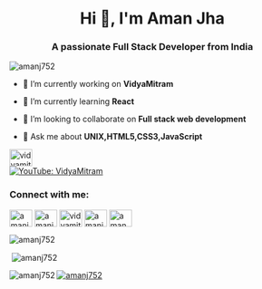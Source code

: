 
<h1 align="center">Hi 👋, I'm Aman Jha</h1>
<h3 align="center">A passionate Full Stack Developer from India </h3>

<p align="left"> <img src="https://komarev.com/ghpvc/?username=amanj752&label=Profile%20views&color=0e75b6&style=flat" alt="amanj752" /> </p>

- 🔭 I’m currently working on **VidyaMitram**

- 🌱 I’m currently learning **React**

- 👯 I’m looking to collaborate on **Full stack web development**

- 💬 Ask me about **UNIX,HTML5,CSS3,JavaScript**

<img align="center" src="https://raw.githubusercontent.com/rahuldkjain/github-profile-readme-generator/master/src/images/icons/Social/youtube.svg" alt="vidyamitram" height="30" width="40" /></a><br>
[![YouTube: VidyaMitram](https://img.shields.io/youtube/channel/subscribers/UCQyqm8kheP4cQg_LfEcCVdw?style=plastic)](https://www.youtube.com/channel/UCQyqm8kheP4cQg_LfEcCVdw)


<h3 align="left">Connect with me:</h3>
<p align="left">
<a href="https://dev.to/amanj752" target="blank"><img align="center" src="https://raw.githubusercontent.com/rahuldkjain/github-profile-readme-generator/master/src/images/icons/Social/devto.svg" alt="amanj752" height="30" width="40" /></a>
<a href="https://linkedin.com/in/amanj752" target="blank"><img align="center" src="https://raw.githubusercontent.com/rahuldkjain/github-profile-readme-generator/master/src/images/icons/Social/linked-in-alt.svg" alt="amanj752" height="30" width="40" /></a>
<a href="https://www.youtube.com/c/vidyamitram" target="blank"><img align="center" src="https://raw.githubusercontent.com/rahuldkjain/github-profile-readme-generator/master/src/images/icons/Social/youtube.svg" alt="vidyamitram" height="30" width="40" /></a>
<a href="https://www.codechef.com/users/aman752" target="blank"><img align="center" src="https://cdn.jsdelivr.net/npm/simple-icons@3.1.0/icons/codechef.svg" alt="amanj752" height="30" width="40" /></a>
<a href="https://leetcode.com/aman_j752/" target="blank"><img align="center" src="https://raw.githubusercontent.com/rahuldkjain/github-profile-readme-generator/master/src/images/icons/Social/leet-code.svg" alt="aman_j752" height="30" width="40" /></a>
</p>

<p><img align="center" src="https://github-readme-streak-stats.herokuapp.com/?user=amanj752&" alt="amanj752" /></p>

<p>&nbsp;<img align="center" src="https://github-readme-stats.vercel.app/api?username=amanj752&show_icons=true&locale=en" alt="amanj752" /></p>

<p><img align="left" src="https://github-readme-stats.vercel.app/api/top-langs?username=amanj752&show_icons=true&locale=en&layout=compact" alt="amanj752" /></p>

<p align="left"> <a href="https://github.com/ryo-ma/github-profile-trophy"><img src="https://github-profile-trophy.vercel.app/?username=amanj752" alt="amanj752" /></a> </p>

